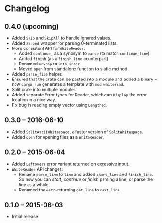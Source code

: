 # Changelog

## 0.4.0 (upcoming)

* Added `Skip` and `SkipAll` to handle ignored values.
* Added `Zeroed` wrapper for parsing 0-terminated lists.
* More consistent API for `WhiteReader`:
    * Added `continue_` as a synonym to `parse` (to match `continue_line`)
    * Added `finish` (as a `finish_line` counterpart)
    * Renamed `unwrap` to `into_inner`
    * Moved `open` from standalone function to static method.
* Added `parse_file` helper.
* Ensured that the crate can be pasted into a module
  and added a binary – now `cargo run` generates a template
  with `mod whiteread`.
* Split crate into multiple modules.
* Added separate Error types for Reader, which can `Display`
  the error location in a nice way.
* Fix bug in reading empty vector using `Lengthed`.

## 0.3.0 – 2016-06-10

* Added `SplitAsciiWhitespace`, a faster version of `SplitWhitespace`.
* Added `open` for opening files as a `WhiteReader`.

## 0.2.0 – 2015-06-04

* Added `Leftovers` error variant returned on excessive input.
* `WhiteReader` API changes:
    * Rename `parse_line` to `line` and added `start_line` and `finish_line`.
      So now you can *start*, *continue* or *finish* parsing a line,
      or parse the *line* as a whole.
    * Renamed the `&str`-returning `get_line` to `next_line`.

## 0.1.0 – 2015-06-03

* Initial release
